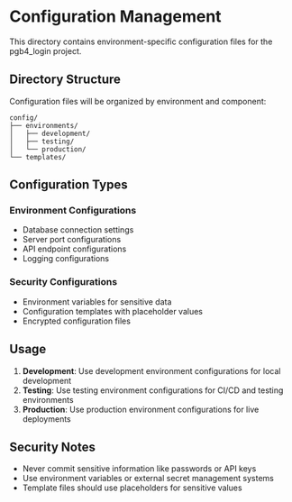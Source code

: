 # Configuration Management

This directory contains environment-specific configuration files for the pgb4_login project.

## Directory Structure

Configuration files will be organized by environment and component:

```
config/
├── environments/
│   ├── development/
│   ├── testing/
│   └── production/
└── templates/
```

## Configuration Types

### Environment Configurations
- Database connection settings
- Server port configurations
- API endpoint configurations
- Logging configurations

### Security Configurations
- Environment variables for sensitive data
- Configuration templates with placeholder values
- Encrypted configuration files

## Usage

1. **Development**: Use development environment configurations for local development
2. **Testing**: Use testing environment configurations for CI/CD and testing environments  
3. **Production**: Use production environment configurations for live deployments

## Security Notes

- Never commit sensitive information like passwords or API keys
- Use environment variables or external secret management systems
- Template files should use placeholders for sensitive values